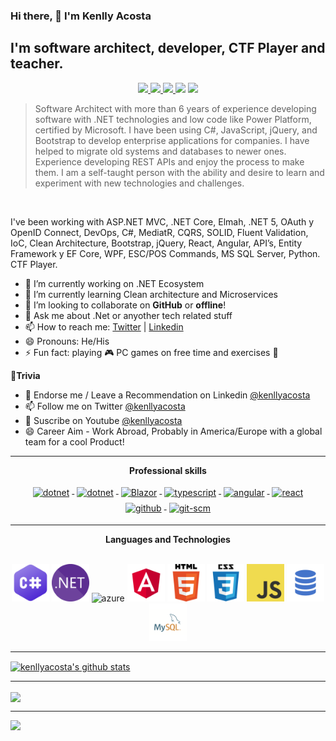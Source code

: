 ### Hi there, 👋 I'm Kenlly Acosta

## I'm software architect, developer, CTF Player and teacher.

<p align="center"> 
 <a href="https://twitter.com/kenllyacosta" alt="mukesh's twitter">
   <img src="https://img.shields.io/badge/-@kenllyacosta-%231DA1F2?style=flat-square&logo=twitter&logoColor=ffffff" />
 </a>
 <a href="https://github.com/kenllyacosta" alt="kenllyacosta's github">
   <img src="https://img.shields.io/badge/-@kenllyacosta-%23181717?style=flat-square&logo=github" />
 </a>
 <a href="https://www.linkedin.com/in/kenllyacosta" alt="kenllyacosta's linkedin">
   <img src="https://img.shields.io/badge/-kenllyacosta-blue?style=flat-square&logo=Linkedin&logoColor=white&link=https://www.linkedin.com/in/kenllyacosta" />
 </a> 
 <a>
   <img src="https://komarev.com/ghpvc/?username=kenllyacosta" />
 </a>
 <a>
   <img src="https://visitor-badge-reloaded.herokuapp.com/badge?page_id=kenllyacosta&color=00df00" />
 </a>
</p>

> Software Architect with more than 6 years of experience developing software with .NET technologies and low code like Power Platform, certified by Microsoft. I have been using C#, JavaScript, jQuery, and Bootstrap to develop enterprise applications for companies. I have helped to migrate old systems and databases to newer ones. Experience developing REST APIs and enjoy the process to make them. I am a self-taught person with the ability and desire to learn and experiment with new technologies and challenges.

 <br/>

I've been working with ASP.NET MVC, .NET Core, Elmah, .NET 5, OAuth y OpenID Connect, DevOps, C#, MediatR, CQRS, SOLID, Fluent Validation, IoC, Clean Architecture,
Bootstrap, jQuery, React, Angular, API’s, Entity Framework y EF Core, WPF, ESC/POS Commands, MS SQL Server, Python. CTF Player.

- 🔭 I’m currently working on .NET Ecosystem
- 🌱 I’m currently learning Clean architecture and Microservices
- 👯 I’m looking to collaborate on **GitHub** or **offline**!
- 💬 Ask me about .Net or anyother tech related stuff
- 📫 How to reach me: [Twitter](https://twitter.com/KenllyAcosta) | [Linkedin](https://www.linkedin.com/in/kenllyacosta)
- 😄 Pronouns: He/His
- ⚡ Fun fact: playing 🎮 PC games on free time and exercises 🤣

🤔**Trivia**

* 🦸 Endorse me / Leave a Recommendation on Linkedin [@kenllyacosta](https://www.linkedin.com/in/kenllyacosta)
* 📫 Follow me on Twitter [@kenllyacosta](https://twitter.com/KenllyAcosta)
* 🧧 Suscribe on Youtube [@kenllyacosta](http://www.youtube.com/user/kenllyacosta?sub_confirmation=1)
* 😄 Career Aim - Work Abroad, Probably in America/Europe with a global team for a cool Product!

---

<p align="center"> 
 <strong>
  Professional skills
  </strong>
</p>

<p align="center">
  <a href="https://dotnet.microsoft.com/">
    <img src="https://www.vectorlogo.zone/logos/dotnet/dotnet-ar21.svg" alt="dotnet" style="vertical-align:top; margin:4px;">
  </a>
  <a href="https://dotnet.microsoft.com/">
    <img src="https://upload.wikimedia.org/wikipedia/commons/e/ee/.NET_Core_Logo.svg" height="60px" alt="dotnet" style="vertical-align:top; margin:4px;">
  </a>
  <a href="https://dotnet.microsoft.com/apps/aspnet/web-apps/blazor">
    <img src="https://upload.wikimedia.org/wikipedia/commons/d/d0/Blazor.png" alt="Blazor" height="60px" style="vertical-align:top; margin:4px">
  </a>
   <a href="">
    <img src="https://www.vectorlogo.zone/logos/typescriptlang/typescriptlang-ar21.svg" alt="typescript" style="vertical-align:top; margin:4px;">
  </a> 
  <a href="https://angular.io">
    <img src="https://www.vectorlogo.zone/logos/angular/angular-ar21.svg" alt="angular" style="vertical-align:top; margin:4px;">
  </a>  
 <a href="https://reactjs.org/">
    <img src="https://www.vectorlogo.zone/logos/reactjs/reactjs-ar21.svg" alt="react" style="vertical-align:top; margin:4px;">
  </a>
  <a href="https://www.github.com">
    <img src="https://www.vectorlogo.zone/logos/github/github-ar21.svg" alt="github" style="vertical-align:top; margin:4px">
  </a>
  <a href="https://www.git.com">
    <img src="https://www.vectorlogo.zone/logos/git-scm/git-scm-ar21.svg" alt="git-scm" style="vertical-align:top; margin:4px">
  </a>
</p>

---

<div align="center">
  <strong>Languages and Technologies</strong>
</div>
<br/>

<p align="center"> 
<img alt="csharp" width="60px" src="https://raw.githubusercontent.com/github/explore/80688e429a7d4ef2fca1e82350fe8e3517d3494d/topics/csharp/csharp.png" />
<img alt="dotnet" width="60px" src="https://raw.githubusercontent.com/github/explore/80688e429a7d4ef2fca1e82350fe8e3517d3494d/topics/dotnet/dotnet.png" />
<img alt="azure" width="120px" src="https://www.vectorlogo.zone/logos/microsoft_azure/microsoft_azure-ar21.svg" />
<img alt="Angular" width="60px" src="https://raw.githubusercontent.com/github/explore/80688e429a7d4ef2fca1e82350fe8e3517d3494d/topics/angular/angular.png" />
<img alt="HTML5" width="60px" src="https://raw.githubusercontent.com/github/explore/80688e429a7d4ef2fca1e82350fe8e3517d3494d/topics/html/html.png" />
<img alt="CSS3" width="60px" src="https://raw.githubusercontent.com/github/explore/80688e429a7d4ef2fca1e82350fe8e3517d3494d/topics/css/css.png" />
<img alt="JavaScript" width="60px" src="https://raw.githubusercontent.com/github/explore/80688e429a7d4ef2fca1e82350fe8e3517d3494d/topics/javascript/javascript.png"/>
<img alt="SQL" width="60px" src="https://raw.githubusercontent.com/github/explore/80688e429a7d4ef2fca1e82350fe8e3517d3494d/topics/sql/sql.png" />
<img alt="MySQL" width="60px" src="https://raw.githubusercontent.com/github/explore/80688e429a7d4ef2fca1e82350fe8e3517d3494d/topics/mysql/mysql.png" /> 
</p>

---
<a href="https://github.com/kenllyacosta">
 <img align="center" src="https://github-readme-stats.vercel.app/api?username=kenllyacosta&show_icons=true&theme=light&line_height=27" alt="kenllyacosta's github stats"/>
</a>

---

<a href="https://github.com/kenllyacosta">
  <img align="center" src="https://github-readme-stats.vercel.app/api/top-langs/?username=kenllyacosta&theme=light&hide_langs_below=1" />
</a>

---
<p align="left">  
  <a href="https://github.com/kenllyacosta"><img width="800" src="https://github-profile-trophy.vercel.app/?username=kenllyacosta&row=1&column=5">
</p>
